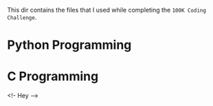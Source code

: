 This dir contains the files that I used while completing the ```100K Coding Challenge```.

# Python Programming

# C Programming

<!- Hey -->
